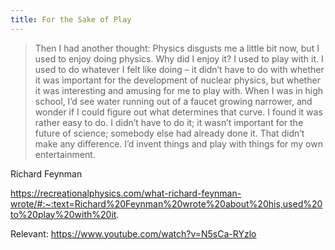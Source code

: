 ```yaml
---
title: For the Sake of Play
---
```


>Then I had another thought: Physics disgusts me a little bit now, but I used to enjoy doing physics. Why did I enjoy it? I used to play with it. I used to do whatever I felt like doing – it didn’t have to do with whether it was important for the development of nuclear physics, but whether it was interesting and amusing for me to play with. When I was in high school, I’d see water running out of a faucet growing narrower, and wonder if I could figure out what determines that curve. I found it was rather easy to do. I didn’t have to do it; it wasn’t important for the future of science; somebody else had already done it. That didn’t make any difference. I’d invent things and play with things for my own entertainment.

Richard Feynman

https://recreationalphysics.com/what-richard-feynman-wrote/#:~:text=Richard%20Feynman%20wrote%20about%20his,used%20to%20play%20with%20it.

Relevant: https://www.youtube.com/watch?v=N5sCa-RYzlo